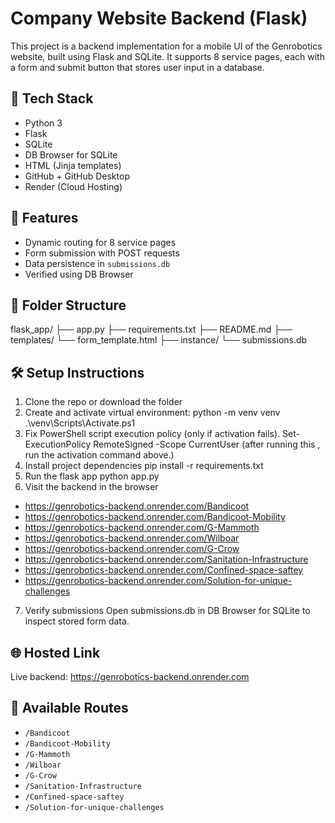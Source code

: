 # Company Website Backend (Flask)

This project is a backend implementation for a mobile UI of the Genrobotics website, built using Flask and SQLite. It supports 8 service pages, each with a form and submit button that stores user input in a database.

## 🔧 Tech Stack
- Python 3
- Flask
- SQLite
- DB Browser for SQLite
- HTML (Jinja templates)
- GitHub + GitHub Desktop
- Render (Cloud Hosting)

## 🚀 Features
- Dynamic routing for 8 service pages
- Form submission with POST requests
- Data persistence in `submissions.db`
- Verified using DB Browser

## 📂 Folder Structure
flask_app/ 
   ├── app.py
   ├── requirements.txt 
   ├── README.md 
   ├── templates/ 
         └── form_template.html
   ├── instance/ 
         └── submissions.db



## 🛠️ Setup Instructions

1. Clone the repo or download the folder
2. Create and activate virtual environment:
       python -m venv venv
       .\venv\Scripts\Activate.ps1  
3. Fix PowerShell script execution policy (only if activation fails).
      Set-ExecutionPolicy RemoteSigned -Scope CurrentUser
      (after running this , run the activation command above.)
4. Install project dependencies
      pip install -r requirements.txt
5. Run the flask app
      python app.py
6. Visit the backend in the browser
- https://genrobotics-backend.onrender.com/Bandicoot
- https://genrobotics-backend.onrender.com/Bandicoot-Mobility
- https://genrobotics-backend.onrender.com/G-Mammoth
- https://genrobotics-backend.onrender.com/Wilboar
- https://genrobotics-backend.onrender.com/G-Crow
- https://genrobotics-backend.onrender.com/Sanitation-Infrastructure
- https://genrobotics-backend.onrender.com/Confined-space-saftey
- https://genrobotics-backend.onrender.com/Solution-for-unique-challenges

7.  Verify submissions Open submissions.db in DB Browser for SQLite to inspect stored form data.
   
## 🌐 Hosted Link
Live backend: https://genrobotics-backend.onrender.com

## 🚀 Available Routes
- `/Bandicoot`
- `/Bandicoot-Mobility`
- `/G-Mammoth`
- `/Wilboar`
- `/G-Crow`
- `/Sanitation-Infrastructure`
- `/Confined-space-saftey`
- `/Solution-for-unique-challenges`


 
     

         

